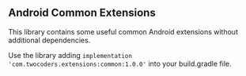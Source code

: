 ## Android Common Extensions
This library contains some useful common Android extensions without additional dependencies.

Use the library adding `implementation 'com.twocoders.extensions:common:1.0.0'` into your build.gradle file.